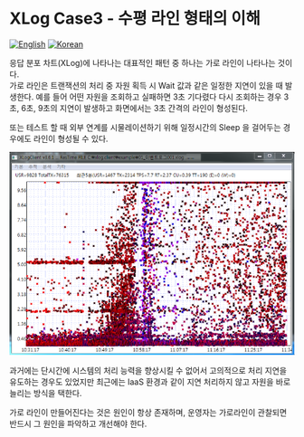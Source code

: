 # XLog Case3 - 수평 라인 형태의 이해
[![English](https://img.shields.io/badge/language-English-orange.svg)](XLog-Case3.md) [![Korean](https://img.shields.io/badge/language-Korean-blue.svg)](XLog-Case3_kr.md)

응답 분포 차트(XLog)에 나타나는 대표적인 패턴 중 하나는 가로 라인이 나타나는 것이다.  
가로 라인은 트랜잭션의 처리 중 자원 획득 시 Wait 값과 같은 일정한 지연이 있을 때 발생한다.
예를 들어 어떤 자원을 조회하고 실패하면 3초 기다렸다 다시 조회하는 경우 3초, 6초, 9초의 지연이 발생하고
화면에서는 3초 간격의 라인이 형성된다.

또는 테스트 할 때 외부 연계를 시물레이션하기 위해 일정시간의 Sleep 을 걸어두는 경우에도 라인이 형성될 수 있다.

![Horizontal Line](../img/client/xlog_horizontal.png)

과거에는 단시간에 시스템의 처리 능력을 향상시킬 수 없어서 고의적으로 처리 지연을 유도하는 경우도 있었지만 최근에는 IaaS 환경과 같이 지연 처리하지 않고 자원을 바로 늘리는 방식을 택한다. 

가로 라인이 만들어진다는 것은 원인이 항상 존재하며, 운영자는 가로라인이 관찰되면 반드시 그 원인을 파악하고 개선해야 한다.
